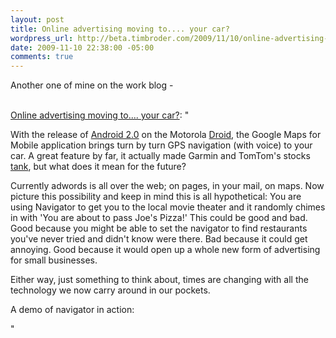 ```yaml
--- 
layout: post
title: Online advertising moving to.... your car?
wordpress_url: http://beta.timbroder.com/2009/11/10/online-advertising-moving-to-your-car/
date: 2009-11-10 22:38:00 -05:00
comments: true
---
```

Another one of mine on the work blog - <br /><br />

<a href="http://www.alexanderinteractive.com/blog/2009/11/online-advertising-moving-to-your-car.html">Online advertising moving to.... your car?</a>: "<p>With the release of <a href="http://developer.android.com/sdk/android-2.0-highlights.html">Android 2.0</a> on the Motorola <a href="http://www.motorola.com/Consumers/US-EN/Consumer-Product-and-Services/Mobile-Phones/Motorola-DROID-US-EN">Droid</a>, the Google Maps for Mobile application brings turn by turn GPS navigation (with voice) to your car.  A great feature by far, it actually made Garmin and TomTom's stocks <a href="http://www.wiseandroid.com/NewsItem.aspx?category=News&amp;path=October&amp;itemid=37">tank</a>, but what does it mean for the future?  </p>

<p>Currently adwords is all over the web; on pages, in your mail, on maps.  Now picture this possibility and keep in mind this is all hypothetical: You are using Navigator to get you to the local movie theater and it randomly chimes in with 'You are about to pass Joe's Pizza!'  This could be good and bad.  Good because you might be able to set the navigator to find restaurants you've never tried and didn't know were there.  Bad because it could get annoying.  Good because it would open up a whole new form of advertising for small businesses.  </p>

<p>Either way, just something to think about, times are changing with all the technology we now carry around in our pockets.</p>

<p>A demo of navigator in action:</p>

<p></p>"
